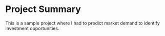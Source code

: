 # Project Summary

This is a sample project where I had to predict market demand to identify investment opportunities.
